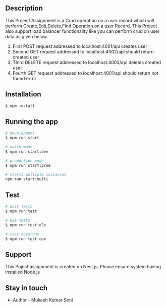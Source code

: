 
## Description

This Project Assignment is a Crud operation on a user record which will perform Create,Edit,Delete,Find Operation on a user Record.
This Project also support load balancer functionality like you can perform crud on user data as given below.
1.	First POST request addressed to localhost:4001/api creates user
2.	Second GET request addressed to localhost:4002/api should return created user
3.	Third DELETE request addressed to localhost:4003/api deletes created user
4.	Fourth GET request addressed to localhost:4001/api should return not found error


## Installation

```bash
$ npm install
```

## Running the app

```bash
# development
$ npm run start

# watch mode
$ npm run start:dev

# production mode
$ npm run start:prod

# starts multiple instances 
npm run start:multi
```

## Test

```bash
# unit tests
$ npm run test

# e2e tests
$ npm run test:e2e

# test coverage
$ npm run test:cov
```

## Support
This Poject assignment is created on Nest.js, Please ensure system having installed Node.js

## Stay in touch

- Author - Mukesh Kumar Soni

